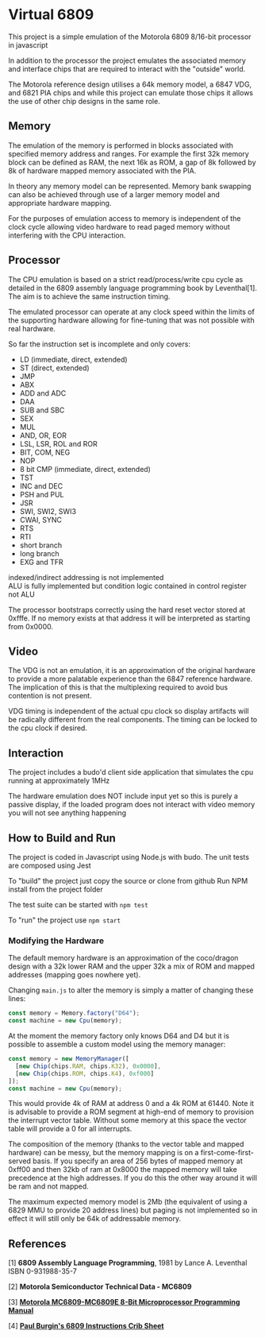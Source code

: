 # Virtual 6809 #

This project is a simple emulation of the Motorola 6809 8/16-bit processor in
javascript

In addition to the processor the project emulates the associated memory and 
interface chips that are required to interact with the "outside" world.

The Motorola reference design utilises a 64k memory model, a 6847 VDG, and 6821
PIA chips and while this project can emulate those chips it allows the use of 
other chip designs in the same role.

## Memory ##

The emulation of the memory is performed in blocks associated with specified 
memory address and ranges. For example the first 32k memory block can be 
defined as RAM, the next 16k as ROM, a gap of 8k followed by 8k of hardware 
mapped memory associated with the PIA.

In theory any memory model can be represented.
Memory bank swapping can also be achieved through use of a larger memory model
and appropriate hardware mapping.

For the purposes of emulation access to memory is independent of the clock
cycle allowing video hardware to read paged memory without interfering with the 
CPU interaction.

## Processor ##

The CPU emulation is based on a strict read/process/write cpu cycle as detailed in the 
6809 assembly language programming book by Leventhal[1]. The aim is to achieve the same 
instruction timing.

The emulated processor can operate at any clock speed within the limits of the 
supporting hardware allowing for fine-tuning that was not possible with real 
hardware.

So far the instruction set is incomplete and only covers:
 * LD (immediate, direct, extended)
 * ST (direct, extended)
 * JMP
 * ABX
 * ADD and ADC
 * DAA
 * SUB and SBC
 * SEX
 * MUL
 * AND, OR, EOR
 * LSL, LSR, ROL and ROR  
 * BIT, COM, NEG
 * NOP
 * 8 bit CMP (immediate, direct, extended)
 * TST
 * INC and DEC
 * PSH and PUL
 * JSR
 * SWI, SWI2, SWI3
 * CWAI, SYNC
 * RTS
 * RTI
 * short branch
 * long branch
 * EXG and TFR

indexed/indirect addressing is not implemented  
ALU is fully implemented but condition logic contained in control 
register not ALU  

The processor bootstraps correctly using the hard reset vector stored at 0xfffe.
If no memory exists at that address it will be interpreted as starting from 
0x0000.

## Video ##

The VDG is not an emulation, it is an approximation of the original hardware to
provide a more palatable experience than the 6847 reference hardware. The 
implication of this is that the multiplexing required to avoid bus contention is
not present.

VDG timing is independent of the actual cpu clock so display artifacts will be
radically different from the real components. The timing can be locked to the 
cpu clock if desired.

## Interaction ##

The project includes a budo'd client side application that simulates the cpu
running at approximately 1MHz

The hardware emulation does NOT include input yet so this is purely a passive
display, if the loaded program does not interact with video memory you will
not see anything happening

## How to Build and Run ##

The project is coded in Javascript using Node.js with budo. The unit tests are
composed using Jest

To "build" the project just copy the source or clone from github
Run NPM install from the project folder

The test suite can be started with `npm test`

To "run" the project use `npm start`

### Modifying the Hardware ###

The default memory hardware is an approximation of the coco/dragon design with a
32k lower RAM and the upper 32k a mix of ROM and mapped addresses (mapping goes
nowhere yet).

Changing `main.js` to alter the memory is simply a matter of changing these lines:

```javascript
const memory = Memory.factory("D64");
const machine = new Cpu(memory);
```

At the moment the memory factory only knows D64 and D4 but it is possible to assemble
a custom model using the memory manager:

```javascript
const memory = new MemoryManager([
  [new Chip(chips.RAM, chips.K32), 0x0000],
  [new Chip(chips.ROM, chips.K4), 0xf000]
]);
const machine = new Cpu(memory);
```
This would provide 4k of RAM at address 0 and a 4k ROM at 61440. Note it is advisable to 
provide a ROM segment at high-end of memory to provision the interrupt vector table.
Without some memory at this space the vector table will provide a 0 for all interrupts.

The composition of the memory (thanks to the vector table and mapped hardware) can be 
messy, but the memory mapping is on a first-come-first-served basis. If you specify an 
area of 256 bytes of mapped memory at 0xff00 and then 32kb of ram at 0x8000 the mapped
memory will take precedence at the high addresses. If you do this the other way around
it will be ram and not mapped.

The maximum expected memory model is 2Mb (the equivalent of using a 6829 MMU to provide
20 address lines) but paging is not implemented so in effect it will still only be 64k
of addressable memory.

## References ##
[1] **6809 Assembly Language Programming**, 1981 by Lance A. Leventhal  
ISBN 0-931988-35-7

[2] **Motorola Semiconductor Technical Data - MC6809**

[3] **[Motorola MC6809-MC6809E 8-Bit Microprocessor Programming Manual](
https://www.maddes.net/m6809pm/sections.htm)**

[4] **[Paul Burgin's 6809 Instructions Crib Sheet](
https://techheap.packetizer.com/processors/6809/6809Instructions.html)**